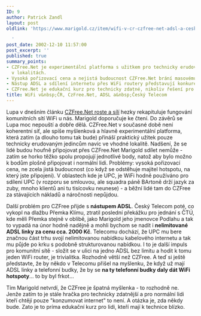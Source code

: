 ```yaml
---
ID: 9
author: Patrick Zandl
layout: post
oldlink: 'https://www.marigold.cz/item/wifi-v-cr-czfree-net-adsl-a-cesky-telecom

  '
post_date: 2002-12-10 11:57:00
post_excerpt: ''
published: true
summary_points:
- CZFree.Net je experimentální platforma s užitkem pro technicky erudované jedince
  v lokalitách.
- Vysoká pořizovací cena a nejistá budoucnost CZFree.Net brání masovému rozšíření.
- Nástup ADSL a sdílení internetu přes WiFi routery představují konkurenci pro CZFree.Net.
- CZFree.Net je edukační kurz pro technicky zdatné, nikoliv řešení pro běžné uživatele.
title: WiFi v&nbsp;ČR, CzFree.Net, ADSL a&nbsp;Český Telecom
---
```


<p>
Lupa v dnešním článku <A href="http://www.lupa.cz/clanek.php3?show=2622" target=_blank>CZFree.Net roste a sílí</A> hezky rekapituluje fungování komunitních sítí WiFi u nás. Marigold doporučuje ke čtení. Do závěrů se Lupa moc nepouští a dobře dělá. CZFree.Net v současné době není koherentní síť, ale spíše myšlenková a hlavně experimentální platforma, která zatím (a dlouho tomu tak bude) přináší praktický užitek pouze technicky erudovaným jedincům navíc ve vhodné lokalitě. Nadšení, že se lidé budou houfně připojovat přes CZFree.Net Marigold sdílet nemůže - zatím se horko těžko spolu propojují jednotlivé body, natož aby bylo možno k bodům plošně připojovat i normální lidi. Problémy: vysoká pořizovací cena, ne zcela jistá budoucnost (co když se odstěhuje majitel hotspotu, na který jste připojeni). V oblastech kde je UPC, je WiFi hodně používáno pro sdílení UPC (v rozporu se smlouvou, ale squadra páně&#160;BArtoně drží jazyk za zuby, mnoho klientů ani tu tisícovku neunese) - a běžní lidé tam do CZFree za stávajících nákladů a náročnosti nepůjdou. </p>

<p>
Další problém pro CZFree přijde s <STRONG>nástupem ADSL</STRONG>. Český Telecom poté, co vykopl na dlažbu Přemka Klímu, ztratil poslední překážku pro jednání s ČTÚ, kde měli Přemka stejně v oblibě, jako Marigold jeho jmenovce Podlahu a tak to vypadá na únor hodně nadějně a mohli bychom se nadít i <STRONG>nelimitované ADSL linky za cenu cca. 2000 Kč</STRONG>. Telecomu dochází, že UPC mu bere značnou část trhu svojí nelimitovanou nabídkou kabelového internetu a tak mu půjde po krku s podobně strukturovanou nabídkou. I to je další impuls pro komunitní sítě - složit se v ulici na jedno ADSL bez limitu a hodit k tomu jeden WiFi router, je trivialitka. Rozhodně větší než&#160;CZFree. A teď si ještě představte, že by někdo v Telecomu přišel na myšlenku, že když už mají ADSL linky a telefonní budky, že by se <STRONG>na ty telefonní budky daly dát WiFi hotspoty</STRONG>... to by byl frkot...</p>

<p>
Tím Marigold netvrdí, že CZFree je špatná myšlenka - to rozhodně ne. Jenže zatím to je stále hračka pro technicky zdatnější a pro normální lidi kteří chtějí pouze "konzumovat internet" to není. A otázka je, zda někdy bude. Zato je to príma edukační kurz pro lidi, kteří mají k technice blízko. </p>